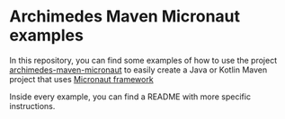# Archimedes Maven Micronaut examples

In this repository, you can find some examples of how to use the project
[archimedes-maven-micronaut](https://github.com/archimedes-projects/archimedes-maven-micronaut) to easily create a 
Java or Kotlin Maven project that uses [Micronaut framework](https://micronaut.io/)

Inside every example, you can find a README with more specific instructions.

